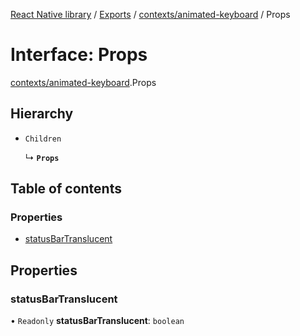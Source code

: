 [React Native library](../index.md) / [Exports](../modules.md) / [contexts/animated-keyboard](../modules/contexts_animated_keyboard.md) / Props

# Interface: Props

[contexts/animated-keyboard](../modules/contexts_animated_keyboard.md).Props

## Hierarchy

- `Children`

  ↳ **`Props`**

## Table of contents

### Properties

- [statusBarTranslucent](contexts_animated_keyboard.Props.md#statusbartranslucent)

## Properties

### statusBarTranslucent

• `Readonly` **statusBarTranslucent**: `boolean`
